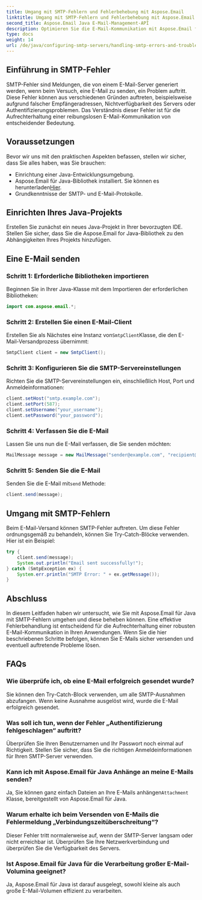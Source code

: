 ```yaml
---
title: Umgang mit SMTP-Fehlern und Fehlerbehebung mit Aspose.Email
linktitle: Umgang mit SMTP-Fehlern und Fehlerbehebung mit Aspose.Email
second_title: Aspose.Email Java E-Mail-Management-API
description: Optimieren Sie die E-Mail-Kommunikation mit Aspose.Email für Java. Erfahren Sie, wie Sie mit SMTP-Fehlern umgehen und Fehler effektiv beheben.
type: docs
weight: 14
url: /de/java/configuring-smtp-servers/handling-smtp-errors-and-troubleshooting/
---
```


## Einführung in SMTP-Fehler

SMTP-Fehler sind Meldungen, die von einem E-Mail-Server generiert werden, wenn beim Versuch, eine E-Mail zu senden, ein Problem auftritt. Diese Fehler können aus verschiedenen Gründen auftreten, beispielsweise aufgrund falscher Empfängeradressen, Nichtverfügbarkeit des Servers oder Authentifizierungsproblemen. Das Verständnis dieser Fehler ist für die Aufrechterhaltung einer reibungslosen E-Mail-Kommunikation von entscheidender Bedeutung.

## Voraussetzungen

Bevor wir uns mit den praktischen Aspekten befassen, stellen wir sicher, dass Sie alles haben, was Sie brauchen:

- Einrichtung einer Java-Entwicklungsumgebung.
-  Aspose.Email für Java-Bibliothek installiert. Sie können es herunterladen[Hier](https://releases.aspose.com/email/java/).
- Grundkenntnisse der SMTP- und E-Mail-Protokolle.

## Einrichten Ihres Java-Projekts

Erstellen Sie zunächst ein neues Java-Projekt in Ihrer bevorzugten IDE. Stellen Sie sicher, dass Sie die Aspose.Email for Java-Bibliothek zu den Abhängigkeiten Ihres Projekts hinzufügen.

## Eine E-Mail senden

### Schritt 1: Erforderliche Bibliotheken importieren

Beginnen Sie in Ihrer Java-Klasse mit dem Importieren der erforderlichen Bibliotheken:

```java
import com.aspose.email.*;
```

### Schritt 2: Erstellen Sie einen E-Mail-Client

 Erstellen Sie als Nächstes eine Instanz von`SmtpClient`Klasse, die den E-Mail-Versandprozess übernimmt:

```java
SmtpClient client = new SmtpClient();
```

### Schritt 3: Konfigurieren Sie die SMTP-Servereinstellungen

Richten Sie die SMTP-Servereinstellungen ein, einschließlich Host, Port und Anmeldeinformationen:

```java
client.setHost("smtp.example.com");
client.setPort(587);
client.setUsername("your_username");
client.setPassword("your_password");
```

### Schritt 4: Verfassen Sie die E-Mail

Lassen Sie uns nun die E-Mail verfassen, die Sie senden möchten:

```java
MailMessage message = new MailMessage("sender@example.com", "recipient@example.com", "Subject", "Body of the email.");
```

### Schritt 5: Senden Sie die E-Mail

 Senden Sie die E-Mail mit`send` Methode:

```java
client.send(message);
```

## Umgang mit SMTP-Fehlern

Beim E-Mail-Versand können SMTP-Fehler auftreten. Um diese Fehler ordnungsgemäß zu behandeln, können Sie Try-Catch-Blöcke verwenden. Hier ist ein Beispiel:

```java
try {
    client.send(message);
    System.out.println("Email sent successfully!");
} catch (SmtpException ex) {
    System.err.println("SMTP Error: " + ex.getMessage());
}
```

## Abschluss

In diesem Leitfaden haben wir untersucht, wie Sie mit Aspose.Email für Java mit SMTP-Fehlern umgehen und diese beheben können. Eine effektive Fehlerbehandlung ist entscheidend für die Aufrechterhaltung einer robusten E-Mail-Kommunikation in Ihren Anwendungen. Wenn Sie die hier beschriebenen Schritte befolgen, können Sie E-Mails sicher versenden und eventuell auftretende Probleme lösen.

## FAQs

### Wie überprüfe ich, ob eine E-Mail erfolgreich gesendet wurde?

Sie können den Try-Catch-Block verwenden, um alle SMTP-Ausnahmen abzufangen. Wenn keine Ausnahme ausgelöst wird, wurde die E-Mail erfolgreich gesendet.

### Was soll ich tun, wenn der Fehler „Authentifizierung fehlgeschlagen“ auftritt?

Überprüfen Sie Ihren Benutzernamen und Ihr Passwort noch einmal auf Richtigkeit. Stellen Sie sicher, dass Sie die richtigen Anmeldeinformationen für Ihren SMTP-Server verwenden.

### Kann ich mit Aspose.Email für Java Anhänge an meine E-Mails senden?

 Ja, Sie können ganz einfach Dateien an Ihre E-Mails anhängen`Attachment` Klasse, bereitgestellt von Aspose.Email für Java.

### Warum erhalte ich beim Versenden von E-Mails die Fehlermeldung „Verbindungszeitüberschreitung“?

Dieser Fehler tritt normalerweise auf, wenn der SMTP-Server langsam oder nicht erreichbar ist. Überprüfen Sie Ihre Netzwerkverbindung und überprüfen Sie die Verfügbarkeit des Servers.

### Ist Aspose.Email für Java für die Verarbeitung großer E-Mail-Volumina geeignet?

Ja, Aspose.Email für Java ist darauf ausgelegt, sowohl kleine als auch große E-Mail-Volumen effizient zu verarbeiten.